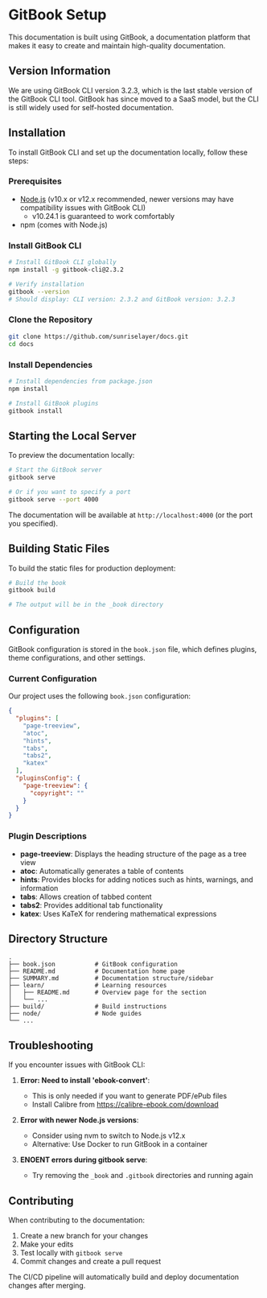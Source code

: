 # GitBook Setup

This documentation is built using GitBook, a documentation platform that makes it easy to create and maintain high-quality documentation.

## Version Information

We are using GitBook CLI version 3.2.3, which is the last stable version of the GitBook CLI tool. GitBook has since moved to a SaaS model, but the CLI is still widely used for self-hosted documentation.

## Installation

To install GitBook CLI and set up the documentation locally, follow these steps:

### Prerequisites

- [Node.js](https://nodejs.org/) (v10.x or v12.x recommended, newer versions may have compatibility issues with GitBook CLI)
  - v10.24.1 is guaranteed to work comfortably
- npm (comes with Node.js)

### Install GitBook CLI

```bash
# Install GitBook CLI globally
npm install -g gitbook-cli@2.3.2

# Verify installation
gitbook --version
# Should display: CLI version: 2.3.2 and GitBook version: 3.2.3
```

### Clone the Repository

```bash
git clone https://github.com/sunriselayer/docs.git
cd docs
```

### Install Dependencies

```bash
# Install dependencies from package.json
npm install

# Install GitBook plugins
gitbook install
```

## Starting the Local Server

To preview the documentation locally:

```bash
# Start the GitBook server
gitbook serve

# Or if you want to specify a port
gitbook serve --port 4000
```

The documentation will be available at `http://localhost:4000` (or the port you specified).

## Building Static Files

To build the static files for production deployment:

```bash
# Build the book
gitbook build

# The output will be in the _book directory
```

## Configuration

GitBook configuration is stored in the `book.json` file, which defines plugins, theme configurations, and other settings.

### Current Configuration

Our project uses the following `book.json` configuration:

```json
{
  "plugins": [
    "page-treeview",
    "atoc",
    "hints",
    "tabs",
    "tabs2",
    "katex"
  ],
  "pluginsConfig": {
    "page-treeview": {
      "copyright": ""
    }
  }
}
```

### Plugin Descriptions

- **page-treeview**: Displays the heading structure of the page as a tree view
- **atoc**: Automatically generates a table of contents
- **hints**: Provides blocks for adding notices such as hints, warnings, and information
- **tabs**: Allows creation of tabbed content
- **tabs2**: Provides additional tab functionality
- **katex**: Uses KaTeX for rendering mathematical expressions

## Directory Structure

```
.
├── book.json           # GitBook configuration
├── README.md           # Documentation home page
├── SUMMARY.md          # Documentation structure/sidebar
├── learn/              # Learning resources
│   ├── README.md       # Overview page for the section
│   └── ...
├── build/              # Build instructions
├── node/               # Node guides
└── ...
```

## Troubleshooting

If you encounter issues with GitBook CLI:

1. **Error: Need to install 'ebook-convert'**:
   - This is only needed if you want to generate PDF/ePub files
   - Install Calibre from https://calibre-ebook.com/download

2. **Error with newer Node.js versions**:
   - Consider using nvm to switch to Node.js v12.x
   - Alternative: Use Docker to run GitBook in a container

3. **ENOENT errors during gitbook serve**:
   - Try removing the `_book` and `.gitbook` directories and running again

## Contributing

When contributing to the documentation:

1. Create a new branch for your changes
2. Make your edits
3. Test locally with `gitbook serve`
4. Commit changes and create a pull request

The CI/CD pipeline will automatically build and deploy documentation changes after merging.